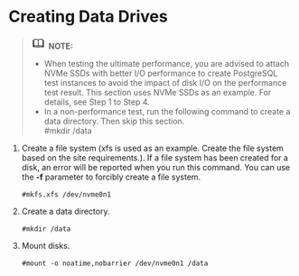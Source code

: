 # Creating Data Drives<a name="EN-US_TOPIC_0230050744"></a>

>![](public_sys-resources/icon-note.gif) **NOTE:**   
>-   When testing the ultimate performance, you are advised to attach NVMe SSDs with better I/O performance to create PostgreSQL test instances to avoid the impact of disk I/O on the performance test result. This section uses NVMe SSDs as an example. For details, see Step 1 to Step 4.  
>-   In a non-performance test, run the following command to create a data directory. Then skip this section.  
>    \#mkdir /data  

1.  Create a file system \(xfs is used as an example. Create the file system based on the site requirements.\). If a file system has been created for a disk, an error will be reported when you run this command. You can use the  **-f**  parameter to forcibly create a file system.

    ```
    #mkfs.xfs /dev/nvme0n1
    ```

2.  Create a data directory.

    ```
    #mkdir /data
    ```

3.  Mount disks.

    ```
    #mount -o noatime,nobarrier /dev/nvme0n1 /data
    ```


